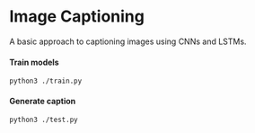 # Image Captioning

A basic approach to captioning images using CNNs and LSTMs.

#### Train models

`python3 ./train.py`

#### Generate caption
`python3 ./test.py`

